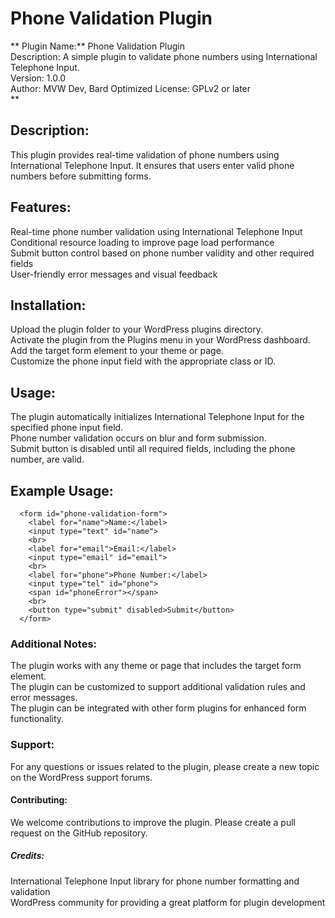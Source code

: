 # Phone Validation Plugin

**
Plugin Name:** Phone Validation Plugin  
Description: A simple plugin to validate phone numbers using International Telephone Input.  
Version: 1.0.0  
Author: MVW Dev, Bard Optimized
License: GPLv2 or later  
**
## Description:  
This plugin provides real-time validation of phone numbers using International Telephone Input. It ensures that users enter valid phone numbers before submitting forms.

## Features:
Real-time phone number validation using International Telephone Input  
Conditional resource loading to improve page load performance  
Submit button control based on phone number validity and other required fields  
User-friendly error messages and visual feedback  

## Installation:
Upload the plugin folder to your WordPress plugins directory.  
Activate the plugin from the Plugins menu in your WordPress dashboard.  
Add the target form element to your theme or page.  
Customize the phone input field with the appropriate class or ID.  

## Usage:
The plugin automatically initializes International Telephone Input for the specified phone input field.  
Phone number validation occurs on blur and form submission.  
Submit button is disabled until all required fields, including the phone number, are valid.  

## Example Usage:
      <form id="phone-validation-form">  
        <label for="name">Name:</label>  
        <input type="text" id="name">  
        <br>  
        <label for="email">Email:</label>  
        <input type="email" id="email">  
        <br>  
        <label for="phone">Phone Number:</label>  
        <input type="tel" id="phone">  
        <span id="phoneError"></span>  
        <br>  
        <button type="submit" disabled>Submit</button>  
      </form>  

### Additional Notes:

The plugin works with any theme or page that includes the target form element.  
The plugin can be customized to support additional validation rules and error messages.  
The plugin can be integrated with other form plugins for enhanced form functionality.  

### Support:
For any questions or issues related to the plugin, please create a new topic on the WordPress support forums.

#### Contributing:
We welcome contributions to improve the plugin. Please create a pull request on the GitHub repository.

##### Credits:
International Telephone Input library for phone number formatting and validation  
WordPress community for providing a great platform for plugin development
